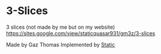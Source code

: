 # 3-Slices
3 slices (not made by me but on my website) https://sites.google.com/view/staticquasar931/gm3z/3-slices

Made by Gaz Thomas
Implemented by [Static]([url](https://sites.google.com/view/staticquasar931/home))
